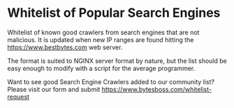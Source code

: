 # Whitelist of Popular Search Engines

Whitelist of known good crawlers from search engines that are not malicious. It is updated when new IP ranges are found hitting the https://www.bestbytes.com web server.

The format is suited to NGINX server format by nature, but the list should be easy enough to modify with a script for the average programmer.

Want to see good Search Engine Crawlers added to our community list? Please visit our form and submit https://www.bytesboss.com/whitelist-request
